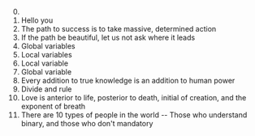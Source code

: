 0. <o> 
1. Hello you 
2. The path to success is to take massive, determined action 
3. If the path be beautiful, let us not ask where it leads 
4. Global variables 
5. Local variables 
6. Local variable 
7. Global variable
8. Every addition to true knowledge is an addition to human power 
9. Divide and rule 
10. Love is anterior to life, posterior to death, initial of creation, and the exponent of breath
11. There are 10 types of people in the world -- Those who understand binary, and those who don't 
mandatory

